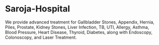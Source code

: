 # Saroja-Hospital
We provide advanced treatment for Gallbladder Stones, Appendix, Hernia, Piles, Prostate, Kidney Stones, Liver Infection, TB, UTI, Allergy, Asthma, Blood Pressure, Heart Disease, Thyroid, Diabetes, along with Endoscopy, Colonoscopy, and Laser Treatment.
